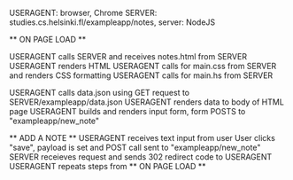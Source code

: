 USERAGENT:  browser, Chrome
SERVER: studies.cs.helsinki.fl/exampleapp/notes, server: NodeJS

** ON PAGE LOAD **

USERAGENT calls SERVER and receives notes.html from SERVER
USERAGENT renders HTML
USERAGENT calls for main.css from SERVER and renders CSS formatting
USERAGENT calls for main.hs from SERVER

USERAGENT calls data.json using GET request to SERVER/exampleapp/data.json
USERAGENT renders data to body of HTML page
USERAGENT builds and renders input form, form POSTS to "exampleapp/new_note"

** ADD A NOTE ** 
USERAGENT receives text input from user
User clicks "save", payload is set and POST call sent to "exampleapp/new_note"
SERVER receieves request and sends 302 redirect code to USERAGENT
USERAGENT repeats steps from ** ON PAGE LOAD ** 